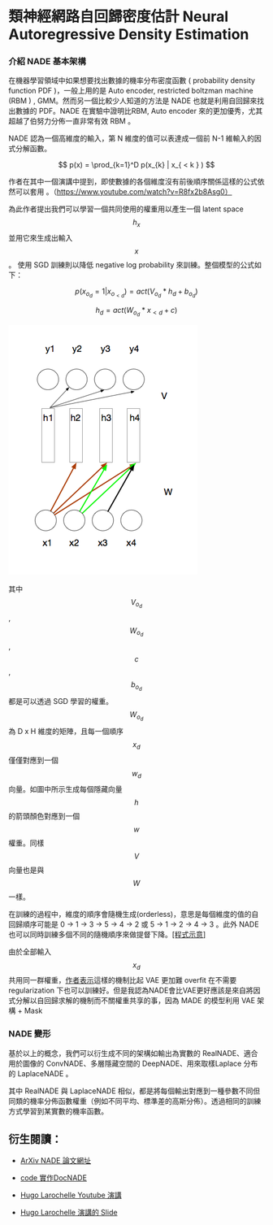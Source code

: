# 類神經網路自回歸密度估計 Neural Autoregressive Density Estimation

### 介紹 NADE 基本架構

在機器學習領域中如果想要找出數據的機率分布密度函數 ( probability density function PDF )，一般上用的是 Auto encoder, restricted boltzman machine (RBM ) , GMM。然而另一個比較少人知道的方法是 NADE 也就是利用自回歸來找出數據的 PDF。NADE 在實驗中證明比RBM, Auto encoder 來的更加優秀，尤其超越了伯努力分佈一直非常有效 RBM 。

NADE 認為一個高維度的輸入，第 N 維度的值可以表達成一個前 N-1 維輸入的因式分解函數。

$$
p(x) = \prod_{k=1}^D p(x_{k} | x_{ < k } )
$$ 

作者在其中一個演講中提到，即使數據的各個維度沒有前後順序關係這樣的公式依然可以套用 。（https://www.youtube.com/watch?v=R8fx2b8Asg0）

為此作者提出我們可以學習一個共同使用的權重用以產生一個 latent space $$h_{x}$$ 並用它來生成出輸入 $$x$$。 使用 SGD 訓練則以降低 negative log probability 來訓練。整個模型的公式如下：

$$
p(x_{o_{d}} = 1 | x_{o_{<d}} ) = act(V_{o_d}*h_{d} + b_{o_{d}} )
$$


$$
h_{d} = act(W_{o_d}*x_{<d} + c )
$$

![](https://raw.githubusercontent.com/theblackcat102/theblackcat102.github.io/master/images/NADE-1.png#left)

其中 $$V_{o_d}$$, $$W_{o_d}$$, $$c$$, $$b_{o_{d}}$$ 都是可以透過 SGD 學習的權重。$$W_{o_d}$$ 為 D x H 維度的矩陣，且每一個順序 $$x_{d}$$ 僅僅對應到一個 $$w_d$$ 向量。如圖中所示生成每個隱藏向量 $$h$$ 的箭頭顏色對應到一個 $$w$$ 權重。同樣 $$V$$ 向量也是與$$W$$一樣。

在訓練的過程中，維度的順序會隨機生成(orderless)，意思是每個維度的值的自回歸順序可能是 0 -> 1 -> 3 -> 5 -> 4 -> 2 或 5 -> 1 -> 2 -> 4 -> 3 。此外 NADE 也可以同時訓練多個不同的隨機順序來做提督下降。[[程式示意]](https://github.com/MarcCote/NADE/blob/master/deepnade/buml/NADE/OrderlessBernoulliNADE.py#L124)


由於全部輸入 $$x_{d}$$ 共用同一群權重，[作者表示](https://youtu.be/R8fx2b8Asg0)這樣的機制比起 VAE 更加難 overfit 在不需要 regularization 下也可以訓練好。但是我認為NADE會比VAE更好應該是來自將因式分解以自回歸求解的機制而不關權重共享的事，因為 MADE 的模型利用 VAE 架構 + Mask 


### NADE 變形

基於以上的概念，我們可以衍生成不同的架構如輸出為實數的 RealNADE、適合用於圖像的 ConvNADE、多層隱藏空間的 DeepNADE、用來取樣Laplace 分布的 LaplaceNADE 。

其中 RealNADE 與 LaplaceNADE 相似，都是將每個輸出對應到一種參數不同但同類的機率分佈函數權重（例如不同平均、標準差的高斯分佈）。透過相同的訓練方式學習到某實數的機率函數。

## 衍生閱讀：

* [ArXiv NADE 論文網址](https://arxiv.org/abs/1605.02226)

* [code 實作DocNADE](http://blog.aylien.com/tensorflow-implementation-neural-autoregressive-topic-model-docnade/)

* [Hugo Larochelle Youtube 演講](https://www.youtube.com/watch?v=R8fx2b8Asg0)

* [Hugo Larochelle 演講的 Slide ](http://helper.ipam.ucla.edu/publications/gss2012/gss2012_10616.pdf)
